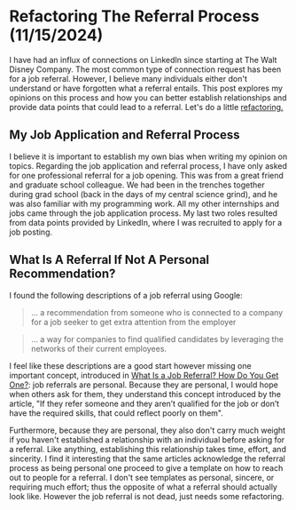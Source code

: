 # Refactoring The Referral Process (11/15/2024)
I have had an influx of connections on LinkedIn since starting at The Walt Disney Company. The most common type of connection request has been for a job referral. However, I believe many individuals either don't understand or have forgotten what a referral entails. This post explores my opinions on this process and how you can better establish relationships and provide data points that could lead to a referral. Let's do a little [refactoring.](https://en.wikipedia.org/wiki/Code_refactoring) 

## My Job Application and Referral Process
I believe it is important to establish my own bias when writing my opinion on topics. Regarding the job application and referral process, I have only asked for one professional referral for a job opening. This was from a great friend and graduate school colleague. We had been in the trenches together during grad school (back in the days of my central science grind), and he was also familiar with my programming work. All my other internships and jobs came through the job application process. My last two roles resulted from data points provided by LinkedIn, where I was recruited to apply for a job posting.

## What Is A Referral If Not A Personal Recommendation?
I found the following descriptions of a job referral using Google:

> ... a recommendation from someone who is connected to a company for a job seeker to get extra attention from the employer

> ... a way for companies to find qualified candidates by leveraging the networks of their current employees.

I feel like these descriptions are a good start however missing one important concept, introduced in [What Is a Job Referral? How Do You Get One?](https://www.linkedin.com/pulse/what-job-referral-how-do-you-get-one-get-hired-by-linkedin-news/): job referrals are personal. Because they are personal, I would hope when others ask for them, they understand this concept introduced by the article, "If they refer someone and they aren’t qualified for the job or don’t have the required skills, that could reflect poorly on them". 

Furthermore, because they are personal, they also don't carry much weight if you haven't established a relationship with an individual before asking for a referral. Like anything, establishing this relationship takes time, effort, and sincerity. I find it interesting that the same articles acknowledge the referral process as being personal one proceed to give a template on how to reach out to people for a referral. I don't see templates as personal, sincere, or requiring much effort; thus the opposite of what a referral should actually look like. However the job referral is not dead, just needs some refactoring. 








